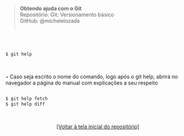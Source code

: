 > **Obtendo ajuda com o Git**  
> Repositório: Git: Versionamento básico  
> GitHub: @michelelozada  
&nbsp;  
     
&nbsp;  

```sh

$ git help
```

&nbsp;

◦ Caso seja escrito o nome do comando, logo após o git help, abrirá no navegador a página do manual com explicações a seu respeito  
```sh

$ git help fetch
$ git help diff
```

&nbsp;  

<div align="center">
<a href="https://github.com/michelelozada/Git-Versionamento-Basico">[Voltar à tela inicial do repositório]</a>
</div>